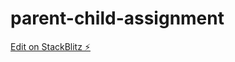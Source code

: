# parent-child-assignment

[Edit on StackBlitz ⚡️](https://stackblitz.com/edit/parent-child-assignment)